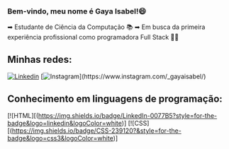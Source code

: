 ### Bem-vindo, meu nome é Gaya Isabel!😄
➡︎ Estudante de Ciência da Computação 📚
➡︎ Em busca da primeira experiência profissional como programadora Full Stack 👩‍💻
## Minhas redes:
[![Linkedin](https://img.shields.io/badge/LinkedIn-0077B5?style=for-the-badge&logo=linkedin&logoColor=white)](https://www.linkedin.com/in/gayapizoli)
[![Instagram]([https://img.shields.io/badge/LinkedIn-0077B5?style=for-the-badge&logo=linkedin&logoColor=white](https://img.shields.io/badge/Instagram-E4405F?style=for-the-badge&logo=instagram&logoColor=white)https://img.shields.io/badge/Instagram-E4405F?style=for-the-badge&logo=instagram&logoColor=white)](https://www.instagram.com/_gayaisabel/)
## Conhecimento em linguagens de programação:
[![HTML][(https://img.shields.io/badge/LinkedIn-0077B5?style=for-the-badge&logo=linkedin&logoColor=white)]
[![CSS][(https://img.shields.io/badge/CSS-239120?&style=for-the-badge&logo=css3&logoColor=white)]
